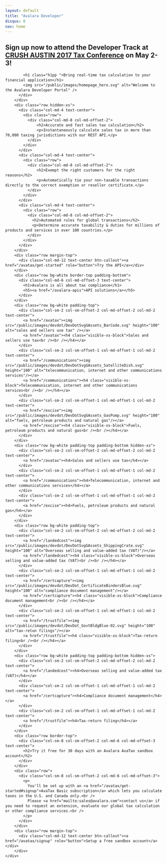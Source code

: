 ```yaml
---
layout: default
title: "Avalara Developer"
disqus: 0
nav: home
---
```

<div class="row">
    <div class="bg-map col-md-12">
        <div class="row">
          <div class="col-md-8 col-md-offset-2 text-center">
            <h2>Sign up now to attend the Developer Track at <a href="">CRUSH AUSTIN 2017 Tax Conference</a> on May 2-3!</h2>
            
            <h1 class="h1pp ">Bring real-time tax calculation to your financial application</h1>
            <img src="/public/images/homepage_hero.svg" alt="Welcome to the Avalara Developer Portal" />
          </div>
        </div>
        <div class="row hidden-xs">
          <div class="col-md-4 text-center">
            <div class="row">
              <div class="col-md-8 col-md-offset-2">
                  <h2>Accurate and fast sales tax calculation</h2>
                  <p>Instantaneously calculate sales tax in more than 70,000 taxing jurisdictions with our REST API.</p>
              </div>
            </div>
          </div>
          <div class="col-md-4 text-center">
            <div class="row">
              <div class="col-md-8 col-md-offset-2">
                  <h2>Exempt the right customers for the right reasons</h2>
                  <p>Automatically tie your non-taxable transactions directly to the correct exemption or reseller certificate.</p>
              </div>
            </div>
          </div>
          <div class="col-md-4 text-center">
            <div class="row">
              <div class="col-md-8 col-md-offset-2">
                <h2>Automated rules for global transactions</h2>
                <p>Determine accurate taxability & duties for millions of products and services in over 100 countries.</p>
              </div>
            </div>
          </div>
        </div>
        <div class="row margin-top">
          <div class="col-md-12 text-center btn-callout"><a href="/avatax/get-started" role="button">Try the API</a></div>
        </div>
        <div class="row bg-white border-top padding-bottom">
          <div class="col-md-6 col-md-offset-3 text-center">
            <h1>Avalara is all about tax compliance</h1>
            <h5><a href="/avalara-apis">API solutions</a></h5>
          </div>
        </div>
        <div class="row bg-white padding-top">
          <div class="col-sm-2 col-sm-offset-2 col-md-offset-2 col-md-2 text-center">
            <a href="/avatax"><img src="/public/images/devdot/DevDotSvgGAssets_BarCode.svg" height="100" alt="sales and sellers use tax" /></a>
            <a href="/avatax"><h4 class="visible-xs-block">Sales and sellers use tax<br /><br /></h4></a>
          </div>
          <div class="col-sm-2 col-sm-offset-1 col-md-offset-1 col-md-2 text-center">
            <a href="/communications"><img src="/public/images/devdot/DevDotSvgGAssets_SatelliteDish.svg" height="100" alt="telecommunication, internet and other communications services"/></a>
            <a href="/communications"><h4 class="visible-xs-block">Telecommunication, internet and other communications services<br /><br /></h4></a>
          </div>
          <div class="col-sm-2 col-sm-offset-1 col-md-offset-1 col-md-2 text-center">
            <a href="/excise"><img src="/public/images/devdot/DevDotSvgGAssets_GasPump.svg" height="100" alt="fuels, petroleum products and natural gas"/></a>
            <a href="/excise"><h4 class="visible-xs-block">Fuels, petroleum products and natural gas<br /><br /></h4></a>
          </div>
        </div>
        <div class="row bg-white padding-top padding-bottom hidden-xs">
          <div class="col-sm-2 col-sm-offset-2 col-md-offset-2 col-md-2 text-center">
            <a href="/avatax"><h4>Sales and sellers use tax</h4></a>
          </div>
          <div class="col-sm-2 col-sm-offset-1 col-md-offset-1 col-md-2 text-center">
            <a href="/communications"><h4>Telecommunication, internet and other communications services</h4></a>
          </div>
          <div class="col-sm-2 col-sm-offset-1 col-md-offset-1 col-md-2 text-center">
            <a href="/excise"><h4>Fuels, petroleum products and natural gas</h4></a>
          </div>
        </div>
        <div class="row bg-white padding-top">
          <div class="col-sm-2 col-sm-offset-2 col-md-offset-2 col-md-2 text-center">
            <a href="/landedcost"><img src="/public/images/devdot/DevDotSvgGAssets_ShippingCrate.svg" height="100" alt="Overseas selling and value-added tax (VAT)"/></a>
            <a href="/landedcost"><h4 class="visible-xs-block">Overseas selling and value-added tax (VAT)<br /><br /></h4></a>
          </div>
          <div class="col-sm-2 col-sm-offset-1 col-md-offset-1 col-md-2 text-center">
            <a href="/certcapture"><img src="/public/images/devdot/DevDot_CertificateBindersBlue.svg" height="100" alt="compliance document management"/></a>
            <a href="/certcapture"><h4 class="visible-xs-block">Compliance document management<br /><br /></h4></a>
          </div>
          <div class="col-sm-2 col-sm-offset-1 col-md-offset-1 col-md-2 text-center">
            <a href="/trustfile"><img src="/public/images/devdot/DevDot_GovtBldgBlue-02.svg" height="100" alt="tax-retun filings"/></a>
            <a href="/trustfile"><h4 class="visible-xs-block">Tax-return filing<br /><br /></h4></a>
          </div>
        </div>
        <div class="row bg-white padding-top padding-bottom hidden-xs">
          <div class="col-sm-2 col-sm-offset-2 col-md-offset-2 col-md-2 text-center">
            <a href="/landedcost"><h4>Overseas selling and value-added tax (VAT)</h4></a>
          </div>
          <div class="col-sm-2 col-sm-offset-1 col-md-offset-1 col-md-2 text-center">
            <a href="/certcapture"><h4>Compliance document management</h4></a>
          </div>
          <div class="col-sm-2 col-sm-offset-1 col-md-offset-1 col-md-2 text-center">
            <a href="/trustfile"><h4>Tax-return filing</h4></a>
          </div>
        </div>
        <div class="row border-top">
          <div class="col-sm-8 col-sm-offset-2 col-md-6 col-md-offset-3 text-center">
            <h2>Try it free for 30 days with an Avalara AvaTax sandbox account</h2>
          </div>
        </div>
        <div class="row">
          <div class="col-sm-8 col-sm-offset-2 col-md-6 col-md-offset-3">
            <p>
              You'll be set up with an <a href="/avatax/get-started#signup">AvaTax Basic subscription</a> which lets you calculate taxes in the U.S. and Canada only.<br />
              Please <a href="mailto:sales@avalara.com">contact us</a> if you need to request an extension, evaluate our global tax calculation or other compliance services.<br />
            </p>
          </div>
        </div>
        <div class="row margin-top">
          <div class="col-md-12 text-center btn-callout"><a href="/avatax/signup" role="button">Setup a free sandbox account</a></div>
        </div>
    </div>
</div>
